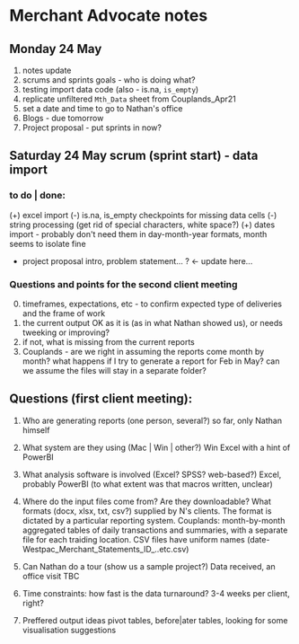 # Merchant Advocate notes
## Monday 24 May
1. notes update
2. scrums and sprints goals - who is doing what?
3. testing import data code (also - is.na, `is_empty`)
4. replicate unfiltered `Mth_Data` sheet from Couplands_Apr21
5. set a date and time to go to Nathan's office
6. Blogs - due tomorrow
7. Project proposal - put sprints in now?


## Saturday 24 May scrum (sprint start)  - data import

### to do | done:

(+) excel import 
(-) is.na, is_empty checkpoints for missing data cells
(-) string processing (get rid of special characters, white space?)
(+) dates import - probably don't need them in day-month-year formats, month seems to isolate fine

+ project proposal 
	intro, problem statement... ? <- update here...

### Questions and points for the second client meeting

0. timeframes, expectations, etc - to confirm expected type of deliveries and the frame of work
1. the current output OK as it is (as in what  Nathan showed us), or needs tweeking or improving?
2. if not, what is missing from the current reports
3. Couplands - are we right in assuming the reports come month by month? what happens if I try to generate a report for Feb in May?
can we assume the files will stay in a separate folder?


## Questions (first client meeting):

1. Who are generating reports (one person, several?)
	so far, only Nathan himself
2. What system are they using (Mac | Win | other?)
	Win Excel with a hint of PowerBI
3. What analysis software is involved (Excel? SPSS? web-based?)
	Excel, probably PowerBI (to what extent was that macros written, unclear)
4. Where do the input files come from? Are they downloadable? What formats (docx, xlsx, txt, csv?)
	supplied by N's clients. The format is dictated by a particular reporting system. Couplands:  month-by-month aggregated tables of daily transactions and summaries, with a separate file for each traiding location. CSV files have uniform names (date-Westpac_Merchant_Statements_ID_..etc.csv)

5. Can Nathan do a tour (show us a sample project?)
	Data received, an office visit TBC
6. Time constraints: how fast is the data turnaround?
	3-4 weeks per client, right?
7. Preffered output ideas
	pivot tables, before|ater tables, looking for some visualisation suggestions 

